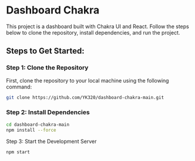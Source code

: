 # Dashboard Chakra

This project is a dashboard built with Chakra UI and React. Follow the steps below to clone the repository, install dependencies, and run the project.

## Steps to Get Started:

### Step 1: Clone the Repository
First, clone the repository to your local machine using the following command:

```sh
git clone https://github.com/YK320/dashboard-chakra-main.git
```
### Step 2: Install Dependencies
```sh
cd dashboard-chakra-main
npm install --force
```
Step 3: Start the Development Server
```sh
npm start
```
